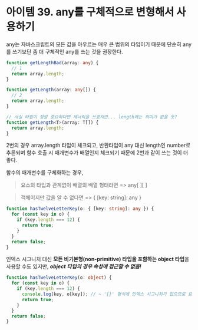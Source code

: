# 아이템 39. any를 구체적으로 변형해서 사용하기

any는 자바스크립트의 모든 값을 아우르는 매우 큰 범위의 타입이기 때문에 단순히 any를 쓰기보단 좀 더 구체적인 any를 쓰는 것을 권장한다.

```ts
function getLengthBad(array: any) {
  // 1
  return array.length;
}

function getLength(array: any[]) {
  // 2
  return array.length;
}

// 사실 타입이 정말 중요하다면 제너릭을 쓰겠지만... length에는 의미가 없을 듯?
function getLength<T>(array: T[]) {
  return array.length;
}
```

2번의 경우 array.length 타입이 체크되고, 반환타입이 any 대신 length인 number로 추론되며 함수 호출 시 매개변수가 배열인지 체크되기 때문에 2번과 같이 쓰는 것이 더 좋다.

함수의 매개변수를 구체화하는 경우,

> 요소의 타입과 관계없이 배열의 배열 형태라면 => any[ ][ ]

> 객체이지만 값을 알 수 없다면 => { [key: string]: any }

```ts
function hasTwelveLetterKey(o: { [key: string]: any }) {
  for (const key in o) {
    if (key.length === 12) {
      return true;
    }
  }
  return false;
}
```

인덱스 시그니처 대신 **모든 비기본형(non-primitive) 타입을 포함하는 object 타입**을 사용할 수도 있지만, **_object 타입의 경우 속성에 접근할 수 없음!_**

```ts
function hasTwelveLetterKey(o: object) {
  for (const key in o) {
    if (key.length === 12) {
      console.log(key, o[key]); // ~ '{}' 형식에 인덱스 시그니처가 없으므로 요소에 암시적으로 any 형식이 있습니다.
      return true;
    }
  }
  return false;
}
```
